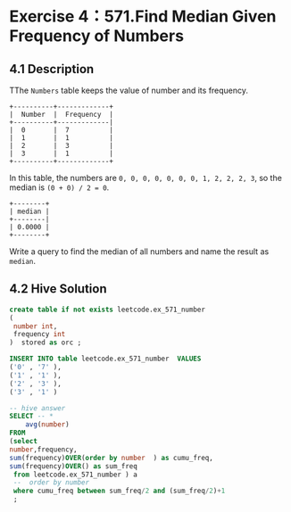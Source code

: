 # Exercise 4：571.Find Median Given Frequency of Numbers

## 4.1 Description

TThe `Numbers` table keeps the value of number and its frequency.

```
+----------+-------------+
|  Number  |  Frequency  |
+----------+-------------|
|  0       |  7          |
|  1       |  1          |
|  2       |  3          |
|  3       |  1          |
+----------+-------------+
```

In this table, the numbers are `0, 0, 0, 0, 0, 0, 0, 1, 2, 2, 2, 3`, so the median is `(0 + 0) / 2 = 0`.

```
+--------+
| median |
+--------|
| 0.0000 |
+--------+
```

Write a query to find the median of all numbers and name the result as `median`.

## 4.2 Hive Solution

```sql
create table if not exists leetcode.ex_571_number
(
 number int, 
 frequency int
)  stored as orc ;

INSERT INTO table leetcode.ex_571_number  VALUES
('0' , '7' ),
('1' , '1' ),
('2' , '3' ),
('3' , '1' )

-- hive answer
SELECT -- * 
	avg(number)
FROM
(select
number,frequency,
sum(frequency)OVER(order by number  ) as cumu_freq,
sum(frequency)OVER() as sum_freq
 from leetcode.ex_571_number ) a 
 --  order by number
 where cumu_freq between sum_freq/2 and (sum_freq/2)+1
 ;
```
